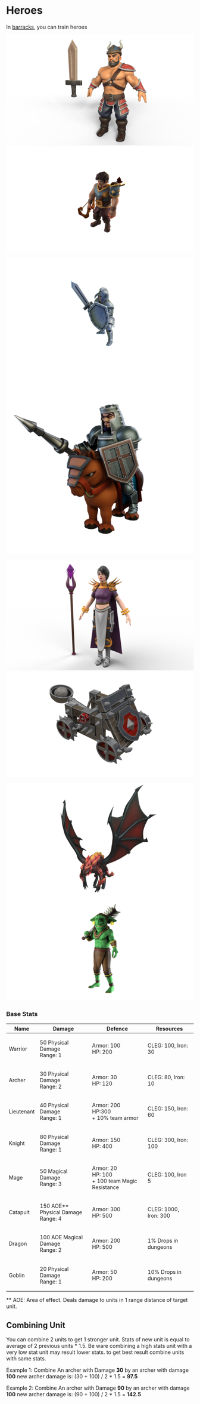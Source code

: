 # Heroes

In [barracks](buildings.md#barracks), you can train heroes

![Warrior](<../.gitbook/assets/10 (2).png>) ![Archer](../.gitbook/assets/archer.png)

![Lieutenant](../.gitbook/assets/Lieutenant.png) ![Cavalry Knight](../.gitbook/assets/Knight.png)

![Royal Mage](../.gitbook/assets/32.png) ![Catapult](../.gitbook/assets/Catapult.png)

![Dragon](../.gitbook/assets/59.png) ![Goblin](../.gitbook/assets/Goblin.png)

### Base Stats

| Name       | Damage                                       | Defence                                                    | Resources             |
| ---------- | -------------------------------------------- | ---------------------------------------------------------- | --------------------- |
| Warrior    | <p>50 Physical Damage<br>Range: 1</p>        | <p>Armor: 100<br>HP: 200</p>                               | CLEG: 100, Iron: 30   |
| Archer     | <p>30 Physical Damage<br>Range: 2</p>        | <p>Armor: 30<br>HP: 120</p>                                | CLEG: 80, Iron: 10    |
| Lieutenant | <p>40 Physical Damage<br>Range: 1</p>        | <p>Armor: 200<br>HP:300<br>+ 10% team armor</p>            | CLEG: 150, Iron: 60   |
| Knight     | <p>80 Physical Damage<br>Range: 1</p>        | <p>Armor: 150<br>HP: 400</p>                               | CLEG: 300, Iron: 100  |
| Mage       | <p>50 Magical Damage<br>Range: 3</p>         | <p>Armor: 20<br>HP: 100<br>+ 100 team Magic Resistance</p> | CLEG: 100, Iron 5     |
| Catapult   | <p>150 AOE** Physical Damage<br>Range: 4</p> | <p>Armor: 300<br>HP: 500</p>                               | CLEG: 1000, Iron: 300 |
| Dragon     | <p>100 AOE Magical Damage<br>Range: 2</p>    | <p>Armor: 200<br>HP: 500</p>                               | 1% Drops in dungeons  |
| Goblin     | <p>20 Physical Damage<br>Range: 1</p>        | <p>Armor: 50<br>HP: 200</p>                                | 10% Drops in dungeons |

\*\* AOE: Area of effect. Deals damage to units in 1 range distance of target unit.

## Combining Unit

You can combine 2 units to get 1 stronger unit. Stats of new unit is equal to average of 2 previous units \* 1.5. Be ware combining a high stats unit with a very low stat unit may result lower stats. to get best result combine units with same stats.

Example 1: Combine An archer with Damage **30** by an archer with damage **100** new archer damage is: (30 + 100) / 2 \* 1.5 = **97.5**

Example 2: Combine An archer with Damage **90** by an archer with damage **100** new archer damage is: (90 + 100) / 2 \* 1.5 = **142.5**

